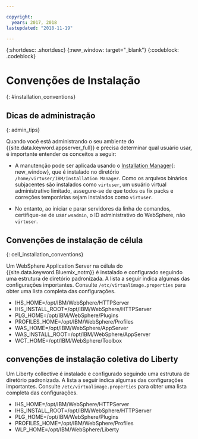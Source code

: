 ```yaml
---

copyright:
  years: 2017, 2018
lastupdated: "2018-11-19"

---
```


{:shortdesc: .shortdesc}
{:new_window: target="_blank"}
{:codeblock: .codeblock}

# Convenções de Instalação
{: #installation_conventions}

## Dicas de administração
{: admin_tips}

Quando você está administrando o seu ambiente do {{site.data.keyword.appserver_full}} e precisa determinar qual usuário usar, é importante entender os conceitos a seguir:

 * A manutenção pode ser aplicada usando o [Installation Manager](http://www.ibm.com/support/knowledgecenter/SSDV2W_1.8.3/com.ibm.cic.agent.ui.doc/helpindex_imic.html){: new_window}, que é instalado no diretório `/home/virtuser/IBM/Installation Manager`. Como os arquivos binários subjacentes são instalados como
`virtuser`, um usuário virtual administrativo limitado, assegure-se de que todos os fix packs e correções temporárias
sejam instalados como `virtuser`.

 * No entanto, ao iniciar e parar servidores da linha de comandos, certifique-se de usar `wsadmin`, o ID administrativo do WebSphere, não `virtuser`.

## Convenções de instalação de célula
{: cell_installation_conventions}

Um WebSphere Application Server na célula do {{site.data.keyword.Bluemix_notm}} é instalado e configurado seguindo uma estrutura de diretório padronizada. A lista a seguir indica algumas das configurações importantes.  Consulte `/etc/virtualimage.properties` para obter uma lista completa das configurações.

* IHS_HOME=/opt/IBM/WebSphere/HTTPServer
* IHS_INSTALL_ROOT=/opt/IBM/WebSphere/HTTPServer
* PLG_HOME=/opt/IBM/WebSphere/Plugins
* PROFILES_HOME=/opt/IBM/WebSphere/Profiles
* WAS_HOME=/opt/IBM/WebSphere/AppServer
* WAS_INSTALL_ROOT=/opt/IBM/WebSphere/AppServer
* WCT_HOME=/opt/IBM/WebSphere/Toolbox

## convenções de instalação coletiva do Liberty

Um Liberty collective é instalado e configurado seguindo uma estrutura de diretório padronizada. A lista a seguir indica algumas das configurações importantes.  Consulte `/etc/virtualimage.properties` para obter uma lista completa das configurações.

* IHS_HOME=/opt/IBM/WebSphere/HTTPServer
* IHS_INSTALL_ROOT=/opt/IBM/WebSphere/HTTPServer
* PLG_HOME=/opt/IBM/WebSphere/Plugins
* PROFILES_HOME=/opt/IBM/WebSphere/Profiles
* WLP_HOME=/opt/IBM/WebSphere/Liberty
